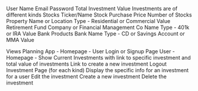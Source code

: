 User
  Name
  Email
  Password
  Total Investment Value
Investments are of different kinds
Stocks
  Ticker/Name
  Stock Purchase Price
  Number of Stocks
Property
  Name or Location
  Type - Residential or Commercial
  Value
Retirement Fund
  Company or Financial Management Co Name
  Type - 401k or IRA
  Value
Bank Products
  Bank Name
  Type - CD or Savings Account or MMA
  Value

Views Planning
App - Homepage - User Login or Signup Page
User - Homepage -
    Show Current Investments with link to specific investment and total value of investments
    Link to create a new investment
    Logout
Investment Page (for each kind)
    Display the specific info for an investment for a user
    Edit the investment
    Create a new investment
    Delete the investment

